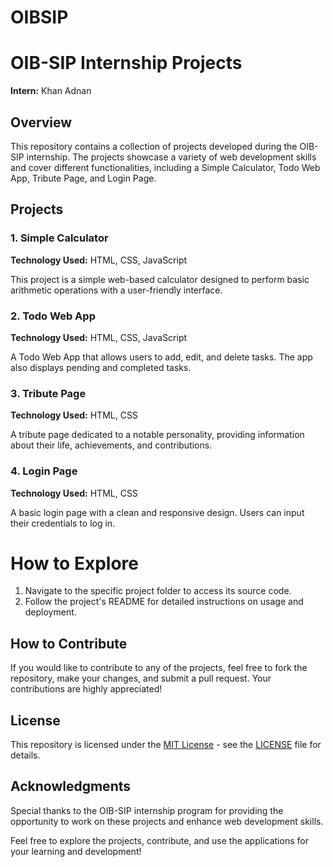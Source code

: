 # OIBSIP
# OIB-SIP Internship Projects

**Intern:** Khan Adnan
## Overview

This repository contains a collection of projects developed during the OIB-SIP internship. The projects showcase a variety of web development skills and cover different functionalities, including a Simple Calculator, Todo Web App, Tribute Page, and Login Page.
## Projects

### 1. Simple Calculator

**Technology Used:** HTML, CSS, JavaScript

This project is a simple web-based calculator designed to perform basic arithmetic operations with a user-friendly interface.

### 2. Todo Web App

**Technology Used:** HTML, CSS, JavaScript

A Todo Web App that allows users to add, edit, and delete tasks. The app also displays pending and completed tasks.

### 3. Tribute Page

**Technology Used:** HTML, CSS

A tribute page dedicated to a notable personality, providing information about their life, achievements, and contributions.

### 4. Login Page

**Technology Used:** HTML, CSS

A basic login page with a clean and responsive design. Users can input their credentials to log in.
# How to Explore

1. Navigate to the specific project folder to access its source code.
2. Follow the project's README for detailed instructions on usage and deployment.
## How to Contribute

If you would like to contribute to any of the projects, feel free to fork the repository, make your changes, and submit a pull request. Your contributions are highly appreciated!

## License

This repository is licensed under the [MIT License](LICENSE) - see the [LICENSE](LICENSE) file for details.


## Acknowledgments

Special thanks to the OIB-SIP internship program for providing the opportunity to work on these projects and enhance web development skills.

Feel free to explore the projects, contribute, and use the applications for your learning and development!
